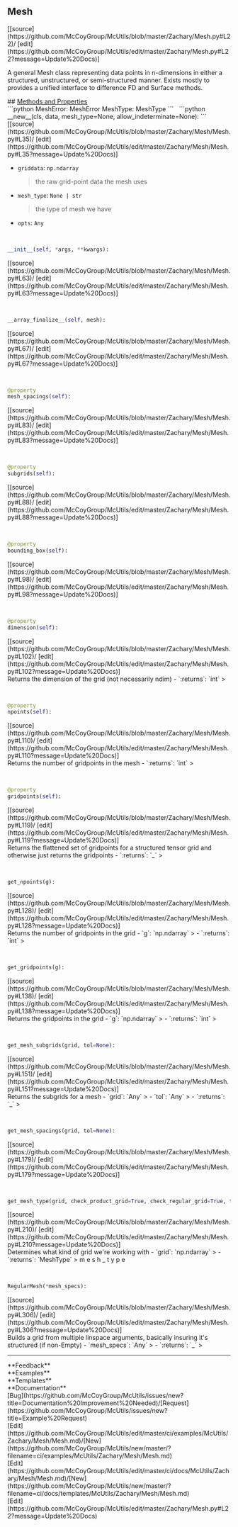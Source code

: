 ## <a id="McUtils.Zachary.Mesh.Mesh">Mesh</a> 

<div class="docs-source-link" markdown="1">
[[source](https://github.com/McCoyGroup/McUtils/blob/master/Zachary/Mesh.py#L22)/
[edit](https://github.com/McCoyGroup/McUtils/edit/master/Zachary/Mesh.py#L22?message=Update%20Docs)]
</div>

A general Mesh class representing data points in n-dimensions
in either a structured, unstructured, or semi-structured manner.
Exists mostly to provides a unified interface to difference FD and Surface methods.







<div class="collapsible-section">
 <div class="collapsible-section collapsible-section-header" markdown="1">
## <a class="collapse-link" data-toggle="collapse" href="#methods" markdown="1"> Methods and Properties</a> <a class="float-right" data-toggle="collapse" href="#methods"><i class="fa fa-chevron-down"></i></a>
 </div>
 <div class="collapsible-section collapsible-section-body collapse show" id="methods" markdown="1">
 ```python
MeshError: MeshError
MeshType: MeshType
```
<a id="McUtils.Zachary.Mesh.Mesh.__new__" class="docs-object-method">&nbsp;</a> 
```python
__new__(cls, data, mesh_type=None, allow_indeterminate=None): 
```
<div class="docs-source-link" markdown="1">
[[source](https://github.com/McCoyGroup/McUtils/blob/master/Zachary/Mesh/Mesh.py#L35)/
[edit](https://github.com/McCoyGroup/McUtils/edit/master/Zachary/Mesh/Mesh.py#L35?message=Update%20Docs)]
</div>

  - `griddata`: `np.ndarray`
    > the raw grid-point data the mesh uses
  - `mesh_type`: `None | str`
    > the type of mesh we have
  - `opts`: `Any`
    >


<a id="McUtils.Zachary.Mesh.Mesh.__init__" class="docs-object-method">&nbsp;</a> 
```python
__init__(self, *args, **kwargs): 
```
<div class="docs-source-link" markdown="1">
[[source](https://github.com/McCoyGroup/McUtils/blob/master/Zachary/Mesh/Mesh.py#L63)/
[edit](https://github.com/McCoyGroup/McUtils/edit/master/Zachary/Mesh/Mesh.py#L63?message=Update%20Docs)]
</div>


<a id="McUtils.Zachary.Mesh.Mesh.__array_finalize__" class="docs-object-method">&nbsp;</a> 
```python
__array_finalize__(self, mesh): 
```
<div class="docs-source-link" markdown="1">
[[source](https://github.com/McCoyGroup/McUtils/blob/master/Zachary/Mesh/Mesh.py#L67)/
[edit](https://github.com/McCoyGroup/McUtils/edit/master/Zachary/Mesh/Mesh.py#L67?message=Update%20Docs)]
</div>


<a id="McUtils.Zachary.Mesh.Mesh.mesh_spacings" class="docs-object-method">&nbsp;</a> 
```python
@property
mesh_spacings(self): 
```
<div class="docs-source-link" markdown="1">
[[source](https://github.com/McCoyGroup/McUtils/blob/master/Zachary/Mesh/Mesh.py#L83)/
[edit](https://github.com/McCoyGroup/McUtils/edit/master/Zachary/Mesh/Mesh.py#L83?message=Update%20Docs)]
</div>


<a id="McUtils.Zachary.Mesh.Mesh.subgrids" class="docs-object-method">&nbsp;</a> 
```python
@property
subgrids(self): 
```
<div class="docs-source-link" markdown="1">
[[source](https://github.com/McCoyGroup/McUtils/blob/master/Zachary/Mesh/Mesh.py#L88)/
[edit](https://github.com/McCoyGroup/McUtils/edit/master/Zachary/Mesh/Mesh.py#L88?message=Update%20Docs)]
</div>


<a id="McUtils.Zachary.Mesh.Mesh.bounding_box" class="docs-object-method">&nbsp;</a> 
```python
@property
bounding_box(self): 
```
<div class="docs-source-link" markdown="1">
[[source](https://github.com/McCoyGroup/McUtils/blob/master/Zachary/Mesh/Mesh.py#L98)/
[edit](https://github.com/McCoyGroup/McUtils/edit/master/Zachary/Mesh/Mesh.py#L98?message=Update%20Docs)]
</div>


<a id="McUtils.Zachary.Mesh.Mesh.dimension" class="docs-object-method">&nbsp;</a> 
```python
@property
dimension(self): 
```
<div class="docs-source-link" markdown="1">
[[source](https://github.com/McCoyGroup/McUtils/blob/master/Zachary/Mesh/Mesh.py#L102)/
[edit](https://github.com/McCoyGroup/McUtils/edit/master/Zachary/Mesh/Mesh.py#L102?message=Update%20Docs)]
</div>
Returns the dimension of the grid (not necessarily ndim)
  - `:returns`: `int`
    >


<a id="McUtils.Zachary.Mesh.Mesh.npoints" class="docs-object-method">&nbsp;</a> 
```python
@property
npoints(self): 
```
<div class="docs-source-link" markdown="1">
[[source](https://github.com/McCoyGroup/McUtils/blob/master/Zachary/Mesh/Mesh.py#L110)/
[edit](https://github.com/McCoyGroup/McUtils/edit/master/Zachary/Mesh/Mesh.py#L110?message=Update%20Docs)]
</div>
Returns the number of gridpoints in the mesh
  - `:returns`: `int`
    >


<a id="McUtils.Zachary.Mesh.Mesh.gridpoints" class="docs-object-method">&nbsp;</a> 
```python
@property
gridpoints(self): 
```
<div class="docs-source-link" markdown="1">
[[source](https://github.com/McCoyGroup/McUtils/blob/master/Zachary/Mesh/Mesh.py#L119)/
[edit](https://github.com/McCoyGroup/McUtils/edit/master/Zachary/Mesh/Mesh.py#L119?message=Update%20Docs)]
</div>
Returns the flattened set of gridpoints for a structured tensor grid and otherwise just returns the gridpoints
  - `:returns`: `_`
    >


<a id="McUtils.Zachary.Mesh.Mesh.get_npoints" class="docs-object-method">&nbsp;</a> 
```python
get_npoints(g): 
```
<div class="docs-source-link" markdown="1">
[[source](https://github.com/McCoyGroup/McUtils/blob/master/Zachary/Mesh/Mesh.py#L128)/
[edit](https://github.com/McCoyGroup/McUtils/edit/master/Zachary/Mesh/Mesh.py#L128?message=Update%20Docs)]
</div>
Returns the number of gridpoints in the grid
  - `g`: `np.ndarray`
    > 
  - `:returns`: `int`
    >


<a id="McUtils.Zachary.Mesh.Mesh.get_gridpoints" class="docs-object-method">&nbsp;</a> 
```python
get_gridpoints(g): 
```
<div class="docs-source-link" markdown="1">
[[source](https://github.com/McCoyGroup/McUtils/blob/master/Zachary/Mesh/Mesh.py#L138)/
[edit](https://github.com/McCoyGroup/McUtils/edit/master/Zachary/Mesh/Mesh.py#L138?message=Update%20Docs)]
</div>
Returns the gridpoints in the grid
  - `g`: `np.ndarray`
    > 
  - `:returns`: `int`
    >


<a id="McUtils.Zachary.Mesh.Mesh.get_mesh_subgrids" class="docs-object-method">&nbsp;</a> 
```python
get_mesh_subgrids(grid, tol=None): 
```
<div class="docs-source-link" markdown="1">
[[source](https://github.com/McCoyGroup/McUtils/blob/master/Zachary/Mesh/Mesh.py#L151)/
[edit](https://github.com/McCoyGroup/McUtils/edit/master/Zachary/Mesh/Mesh.py#L151?message=Update%20Docs)]
</div>
Returns the subgrids for a mesh
  - `grid`: `Any`
    > 
  - `tol`: `Any`
    > 
  - `:returns`: `_`
    >


<a id="McUtils.Zachary.Mesh.Mesh.get_mesh_spacings" class="docs-object-method">&nbsp;</a> 
```python
get_mesh_spacings(grid, tol=None): 
```
<div class="docs-source-link" markdown="1">
[[source](https://github.com/McCoyGroup/McUtils/blob/master/Zachary/Mesh/Mesh.py#L179)/
[edit](https://github.com/McCoyGroup/McUtils/edit/master/Zachary/Mesh/Mesh.py#L179?message=Update%20Docs)]
</div>


<a id="McUtils.Zachary.Mesh.Mesh.get_mesh_type" class="docs-object-method">&nbsp;</a> 
```python
get_mesh_type(grid, check_product_grid=True, check_regular_grid=True, tol=None): 
```
<div class="docs-source-link" markdown="1">
[[source](https://github.com/McCoyGroup/McUtils/blob/master/Zachary/Mesh/Mesh.py#L210)/
[edit](https://github.com/McCoyGroup/McUtils/edit/master/Zachary/Mesh/Mesh.py#L210?message=Update%20Docs)]
</div>
Determines what kind of grid we're working with
  - `grid`: `np.ndarray`
    > 
  - `:returns`: `MeshType`
    > m
e
s
h
_
t
y
p
e


<a id="McUtils.Zachary.Mesh.Mesh.RegularMesh" class="docs-object-method">&nbsp;</a> 
```python
RegularMesh(*mesh_specs): 
```
<div class="docs-source-link" markdown="1">
[[source](https://github.com/McCoyGroup/McUtils/blob/master/Zachary/Mesh/Mesh.py#L306)/
[edit](https://github.com/McCoyGroup/McUtils/edit/master/Zachary/Mesh/Mesh.py#L306?message=Update%20Docs)]
</div>
Builds a grid from multiple linspace arguments,
basically insuring it's structured (if non-Empty)
  - `mesh_specs`: `Any`
    > 
  - `:returns`: `_`
    >
 </div>
</div>












---


<div markdown="1" class="text-secondary">
<div class="container">
  <div class="row">
   <div class="col" markdown="1">
**Feedback**   
</div>
   <div class="col" markdown="1">
**Examples**   
</div>
   <div class="col" markdown="1">
**Templates**   
</div>
   <div class="col" markdown="1">
**Documentation**   
</div>
   <div class="col" markdown="1">
   
</div>
   <div class="col" markdown="1">
   
</div>
   <div class="col" markdown="1">
   
</div>
</div>
  <div class="row">
   <div class="col" markdown="1">
[Bug](https://github.com/McCoyGroup/McUtils/issues/new?title=Documentation%20Improvement%20Needed)/[Request](https://github.com/McCoyGroup/McUtils/issues/new?title=Example%20Request)   
</div>
   <div class="col" markdown="1">
[Edit](https://github.com/McCoyGroup/McUtils/edit/master/ci/examples/McUtils/Zachary/Mesh/Mesh.md)/[New](https://github.com/McCoyGroup/McUtils/new/master/?filename=ci/examples/McUtils/Zachary/Mesh/Mesh.md)   
</div>
   <div class="col" markdown="1">
[Edit](https://github.com/McCoyGroup/McUtils/edit/master/ci/docs/McUtils/Zachary/Mesh/Mesh.md)/[New](https://github.com/McCoyGroup/McUtils/new/master/?filename=ci/docs/templates/McUtils/Zachary/Mesh/Mesh.md)   
</div>
   <div class="col" markdown="1">
[Edit](https://github.com/McCoyGroup/McUtils/edit/master/Zachary/Mesh.py#L22?message=Update%20Docs)   
</div>
   <div class="col" markdown="1">
   
</div>
   <div class="col" markdown="1">
   
</div>
   <div class="col" markdown="1">
   
</div>
</div>
</div>
</div>